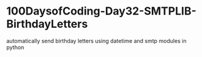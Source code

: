 # 100DaysofCoding-Day32-SMTPLIB-BirthdayLetters
automatically send birthday letters using datetime and smtp modules in python
